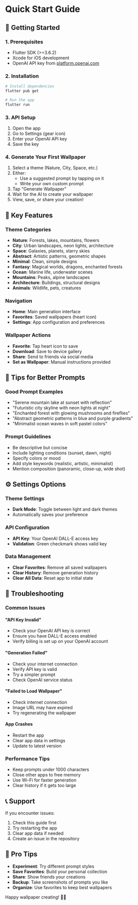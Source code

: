 # Quick Start Guide

## 🚀 Getting Started

### 1. Prerequisites
- Flutter SDK (>=3.6.2)
- Xcode for iOS development
- OpenAI API key from [platform.openai.com](https://platform.openai.com)

### 2. Installation
```bash
# Install dependencies
flutter pub get

# Run the app
flutter run
```

### 3. API Setup
1. Open the app
2. Go to Settings (gear icon)
3. Enter your OpenAI API key
4. Save the key

### 4. Generate Your First Wallpaper
1. Select a theme (Nature, City, Space, etc.)
2. Either:
   - Use a suggested prompt by tapping on it
   - Write your own custom prompt
3. Tap "Generate Wallpaper"
4. Wait for the AI to create your wallpaper
5. View, save, or share your creation!

## 📱 Key Features

### Theme Categories
- **Nature**: Forests, lakes, mountains, flowers
- **City**: Urban landscapes, neon lights, architecture
- **Space**: Galaxies, planets, starry skies
- **Abstract**: Artistic patterns, geometric shapes
- **Minimal**: Clean, simple designs
- **Fantasy**: Magical worlds, dragons, enchanted forests
- **Ocean**: Marine life, underwater scenes
- **Mountains**: Peaks, alpine landscapes
- **Architecture**: Buildings, structural designs
- **Animals**: Wildlife, pets, creatures

### Navigation
- **Home**: Main generation interface
- **Favorites**: Saved wallpapers (heart icon)
- **Settings**: App configuration and preferences

### Wallpaper Actions
- **Favorite**: Tap heart icon to save
- **Download**: Save to device gallery
- **Share**: Send to friends via social media
- **Set as Wallpaper**: Manual instructions provided

## 🎨 Tips for Better Prompts

### Good Prompt Examples
- "Serene mountain lake at sunset with reflection"
- "Futuristic city skyline with neon lights at night"
- "Enchanted forest with glowing mushrooms and fireflies"
- "Abstract geometric patterns in blue and purple gradients"
- "Minimalist ocean waves in soft pastel colors"

### Prompt Guidelines
- Be descriptive but concise
- Include lighting conditions (sunset, dawn, night)
- Specify colors or mood
- Add style keywords (realistic, artistic, minimalist)
- Mention composition (panoramic, close-up, wide shot)

## ⚙️ Settings Options

### Theme Settings
- **Dark Mode**: Toggle between light and dark themes
- Automatically saves your preference

### API Configuration
- **API Key**: Your OpenAI DALL-E access key
- **Validation**: Green checkmark shows valid key

### Data Management
- **Clear Favorites**: Remove all saved wallpapers
- **Clear History**: Remove generation history
- **Clear All Data**: Reset app to initial state

## 🔧 Troubleshooting

### Common Issues

#### "API Key Invalid"
- Check your OpenAI API key is correct
- Ensure you have DALL-E access enabled
- Verify billing is set up on your OpenAI account

#### "Generation Failed"
- Check your internet connection
- Verify API key is valid
- Try a simpler prompt
- Check OpenAI service status

#### "Failed to Load Wallpaper"
- Check internet connection
- Image URL may have expired
- Try regenerating the wallpaper

#### App Crashes
- Restart the app
- Clear app data in settings
- Update to latest version

### Performance Tips
- Keep prompts under 1000 characters
- Close other apps to free memory
- Use Wi-Fi for faster generation
- Clear history if it gets too large

## 📞 Support

If you encounter issues:
1. Check this guide first
2. Try restarting the app
3. Clear app data if needed
4. Create an issue in the repository

## 🌟 Pro Tips

- **Experiment**: Try different prompt styles
- **Save Favorites**: Build your personal collection
- **Share**: Show friends your creations
- **Backup**: Take screenshots of prompts you like
- **Organize**: Use favorites to keep best wallpapers

Happy wallpaper creating! 🎨✨

